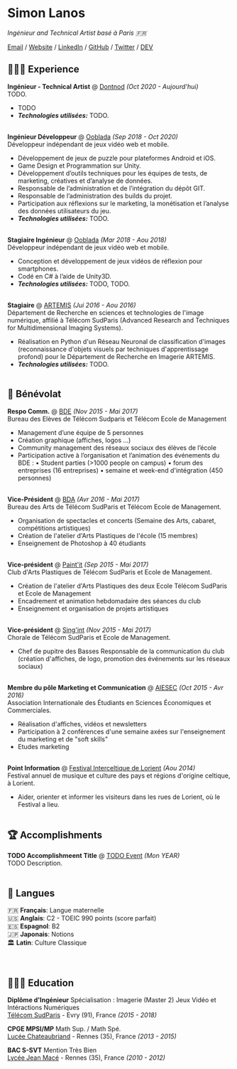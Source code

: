# Simon Lanos

_Ingénieur and Technical Artist basé à Paris 🇫🇷_ <br>

[Email](mailto:false.email@gmail.com) / [Website](https://falsewebsite.com/) / [LinkedIn](https://www.linkedin.com/in/simonlanos/) / [GitHub](https://github.com/KalonSall/) / [Twitter](https://twitter.com/falsetwitter/) / [DEV](https://dev.to/falseaccount/)

## 👩🏼‍💻 Experience

**Ingénieur - Technical Artist** @ [Dontnod](https://dont-nod.com/fr/) _(Oct 2020 - Aujourd'hui)_ <br>
TODO.
  - TODO
  - **_Technologies utilisées:_** TODO.
<br><br>

**Ingénieur Développeur** @ [Ooblada](https://www.ooblada.net/) _(Sep 2018 - Oct 2020)_ <br>
Développeur indépendant de jeux vidéo web et mobile.
  - Développement de jeux de puzzle pour plateformes Android et iOS.
  - Game Design et Programmation sur Unity.
  - Développement d’outils techniques pour les équipes de tests, de marketing, créatives et d’analyse de données.
  - Responsable de l’administration et de l’intégration du dépôt GIT.
  - Responsable de l’administration des builds du projet.
  - Participation aux réflexions sur le marketing, la monétisation et l’analyse des données utilisateurs du jeu.
  - **_Technologies utilisées:_** TODO.
<br><br>

**Stagiaire Ingénieur** @ [Ooblada](https://todo.org/) _(Mar 2018 - Aou 2018)_ <br>
Développeur indépendant de jeux vidéo web et mobile.
  - Conception et développement de jeux vidéos de réflexion pour smartphones.
  - Codé en C# à l’aide de Unity3D.
  - **_Technologies utilisées:_** TODO, TODO.
<br><br>

**Stagiaire** @ [ARTEMIS](https://artemis.telecom-sudparis.eu/) _(Jui 2016 - Aou 2016)_ <br>
Département de Recherche en sciences et technologies de l'image numérique, affilié à Télécom SudParis (Advanced Research and Techniques for Multidimensional Imaging Systems).
  - Réalisation en Python d'un Réseau Neuronal de classification d'images (reconnaissance d'objets visuels par techniques d'apprentissage profond) pour le Département de Recherche en Imagerie ARTEMIS.
  - **_Technologies utilisées:_** TODO.
    <br><br>
  

## 📌 Bénévolat

**Respo Comm.** @ [BDE](https://bde-imtbs-tsp.fr/) _(Nov 2015 - Mai 2017)_<br>
Bureau des Elèves de Télécom Sudparis et Télécom Ecole de Management
  - Management d’une équipe de 5 personnes
 - Création graphique (affiches, logos ...)
 - Community management des réseaux sociaux des élèves de l’école
 - Participation active à l’organisation et l’animation des événements du BDE :
 • Student parties (>1000 people on campus)
 • forum des entreprises (16 entreprises)
 • semaine et week-end d'intégration (450 personnes)
  <br><br>

**Vice-Président** @ [BDA](https://bda-imtbs-tsp.fr/) _(Avr 2016 - Mai 2017)_ <br>
Bureau des Arts de Télécom SudParis et Télécom Ecole de Management.
  - Organisation de spectacles et concerts (Semaine des Arts, cabaret, compétitions artistiques)
- Création de l'atelier d'Arts Plastiques de l'école (15 membres)
- Enseignement de Photoshop à 40 étudiants
  <br><br>

**Vice-président** @ [Paint'it](https://bda-imtbs-tsp.fr/clubs/paintit) _(Sep 2015 - Mai 2017)_<br>
Club d'Arts Plastiques de Télécom SudParis et Ecole de Management.
  - Création de l'atelier d'Arts Plastiques des deux Ecole Télécom SudParis et Ecole de Management
- Encadrement et animation hebdomadaire des séances du club
- Enseignement et organisation de projets artistiques
  <br><br>

**Vice-président** @ [Sing'int](https://bda-imtbs-tsp.fr/clubs/singint) _(Nov 2015 - Mai 2017)_<br>
Chorale de Télécom SudParis et Ecole de Management.
  - Chef de pupitre des Basses
Responsable de la communication du club (création d'affiches, de logo, promotion des événements sur les réseaux sociaux)
  <br><br>

**Membre du pôle Marketing et Communication** @ [AIESEC](https://aiesec.org/) _(Oct 2015 - Avr 2016)_<br>
Association Internationale des Étudiants en Sciences Économiques et Commerciales.
  - Réalisation d'affiches, vidéos et newsletters
- Participation à 2 conférences d'une semaine axées sur l'enseignement du marketing et de "soft skills"
- Etudes marketing
  <br><br>

**Point Information** @ [Festival Interceltique de Lorient](https://www.festival-interceltique.bzh/) _(Aou 2014)_<br>
Festival annuel de musique et culture des pays et régions d'origine celtique, à Lorient.
  - Aider, orienter et informer les visiteurs dans les rues de Lorient, où le Festival a lieu.
  <br><br>
  
  
## 🏆 Accomplishments

**TODO Accomplishmeent Title** @ [TODO Event](https://hack.todo-link.tech/) _(Mon YEAR)_ <br>
TODO Description.
<br><br>

## 💬 Langues

🇫🇷 **Français**: Langue maternelle <br>
🇺🇸 **Anglais**: C2 - TOEIC 990 points (score parfait) <br>
🇪🇸 **Espagnol**: B2 <br>
🇯🇵 **Japonais**: Notions <br>
🏛️ **Latin**: Culture Classique <br>
<br><br>

## 👩🏼‍🎓 Education

**Diplôme d'Ingénieur** Spécialisation : Imagerie (Master 2) Jeux Vidéo et Intéractions Numériques<br>
[Télécom SudParis](https://www.lien-bidon.com/) - Evry (91), France _(2015 - 2018)_ <br>

**CPGE MPSI/MP** Math Sup. / Math Spé.<br>
[Lucée Chateaubriand](https://www.lien-bidon.edu/) - Rennes (35), France _(2013 - 2015)_

**BAC S-SVT** Mention Très Bien<br>
[Lycée Jean Macé](https://www.lien-bidon.edu/) - Rennes (35), France _(2010 - 2012)_
